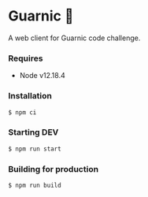 # Guarnic 🐄

A web client for Guarnic code challenge.

### Requires

- Node v12.18.4

### Installation

```sh
$ npm ci
```

### Starting DEV

```sh
$ npm run start
```

### Building for production

```sh
$ npm run build
```
